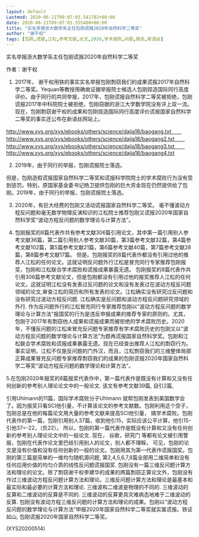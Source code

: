```yaml
---
layout: default
Lastmod: 2020-06-21T09:07:03.541782+00:00
date: 2020-06-21T09:07:01.555480+00:00
title: "实名举报浙大数学系主任包刚谎报2020年自然科学二等奖"
author: "谢干权"
tags: [包刚,谎报,江松,参考文献,论文,2020,学术腐败,问题,报奖,新语丝]
---
```


实名举报浙大数学系主任包刚谎报2020年自然科学二等奖

作者：谢干权

1. 2017年， 谢干权用铁的事实实名举报包刚剽窃我们的成果谎报2017年自然科学二等奖。Yequan等教授用确凿证据举报院士候选人包刚捏造国际同行高度评价。由于同行的共同举报，2017年，包刚谎报自然科学二等奖被拒绝，包刚谎报2017年中科院院士被拒绝，包刚窃据的浙江大学数学院没有评上双一流。现在，包刚剽窃谢干权的成果和包刚捏造国际同行高度评价谎报国家自然科学二等奖的事实还公布在新语丝网站上。

http://www.xys.org/xys/ebooks/others/science/dajia18/baogang.txt　　http://www.xys.org/xys/ebooks/others/science/dajia18/baogang2.txt　　http://www.xys.org/xys/ebooks/others/science/dajia18/baogang3.txt　　http://www.xys.org/xys/ebooks/others/science/dajia18/baogang4.txt

2. 2019年，由于同行的举报，包刚谎报院士落选。

但是，包刚造假谎报国家自然科学二等奖和谎报科学院院士的学术腐败行为没有受到惩罚。特别，原国家基金委书记杨卫提供包刚的巨大资金现在仍然提供给了包刚。2019年，由于同行的举报，包刚谎报院士落选。

3.	2020年，有巨大经费的包刚又活动谎报国家自然科学二等奖。 毫不懂波动方程反问题和毫无数学物理反演知识的江松院士推荐包刚又谎报2020年国家自然科学奖“波动方程反问题的数学理论与计算方法”。

4. 包刚报奖的8篇代表作共有参考文献306篇引用论文，其中第一篇引用别人参考文献36篇，第二篇引用别人参考文献30篇，第3篇参考文献32篇，第4篇参考文献102篇，第5篇参考文献21篇，第6篇参考文献40篇，第7篇参考文献28篇，第8篇参考文献17篇。 但是。包刚报奖的8篇代表作都没有引用过他的推荐人江松的任何论文。这就证明反问题外行江松是冒充同行专家推荐包刚报奖，包刚和江松联合学术腐败和谎报成果暴露无遗。 包刚报奖的8篇代表作共引用306篇参考文献论文，但是包刚都没有引用过他的报奖推荐人江松的任何论文。这就证明江松没有发表过反问题的论文和没有发表过在波动方程反问题领域的论文,审查江松的简历和所有发表的论文。江松确实没有研究过反问题和没有研究过波动方程反问题. 江松确实是反问题和波动方程反问题研究领域的外行. 作为反问题外行的江松冒充同行专家推荐包刚以“波动方程反问题的数学理论与计算方法”报国奖的行为是违反申报成果的推荐专家的原则的。尤其，包刚于2017年有剽窃他人成果和谎报成果而被拒绝的学术腐败历史。2020年，不懂反问题的江松来冒充反问题专家推荐有学术腐败历史的包刚又以“波动方程反问题的数学理论与计算方法”为题再谎报国家自然科学奖。包刚和江松联合学术腐败和谎报成果暴露无遗。现在已经查出推荐人江松的剽窃行为。事实证明，江松不仅是反问题的门外汉，而且，江松剽窃我们的三维整体局部正算成果冒充反问题专家推荐剽窃我们的成果的包刚谎报2020年国家自然科学二等奖“波动方程反问题的数学理论和计算方法”。

5.在包刚2020年报奖的8篇报奖代表作中，第一篇代表作是既没有计算和又没有任何创新的参考别人理论论文中的一般论文.  该文有参考文献39篇, 自引2篇,

引用Uhlmann的11篇，国际学术腐败分子Uhlmann 就帮包刚发表到美国数学会了。因为报奖只看SCI他引量，不计算该论文的参考文献数。包刚利用这个空子，包刚总是在他的每篇论文用大量的参考文献来提高SCI他引量， 搞学术腐败。包刚代表作的第一篇，包刚引用别人37篇，收到他引15，实际应该公平计算，他引15-引他37=-22，（负22）。 所以，包刚的第一篇代表作是既没有计算和又没有任何创新的参考别人理论论文中的一般论文. 现在， 谷歌，研究门 等都有论文被引用警报，包刚在代表作论文里巴结引用别人的论文，别人都不理睬， 可见，包刚的论文是没有价值和没有任何创新的一般的论文。包刚用其为第一代表作谎报国奖。包刚的第三篇是简单的一维均匀随机源问题, 第2,4,5,6,7,8篇全部用二维简单和没有任何应用价值的均匀介质的线性反问题谎报国奖.  包刚没有一篇三维反问题计算方法和理论的论文。除了剽窃谢干权李建华的成果的两篇剽窃正算论文外，包刚没有作过三维波动方程反问题计算方法和理论。三维反问题计算方法和理论是最基本和最实际和最必要的计算方法和理论.  三维波和二维波是物理的不同的. 三维波动的反算和二维波动的反算是不同的. 三维波动的反算更具灾难病态地难于二维波动的反算.  包刚没有波动方程三维反问题的计算方法和理论的成果。包刚以“波动方程反问题的数学理论与计算方法”申报2020年国家自然科学二等奖就实属谎报。铁证如山, 包刚谎报2020年国家自然科学二等奖。

(XYS20200514)

